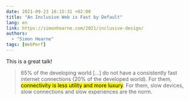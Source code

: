 ```yaml
---
date: 2021-09-23 16:15:31 +02:00
title: "An Inclusive Web is Fast by Default"
lang: en
link: https://simonhearne.com/2021/inclusive-design/
authors:
  - "Simon Hearne"
tags: [WebPerf]
---
```


This is a great talk!

> 65% of the developing world […] do not have a consistently fast internet connections (20% of the developed world). For them, <mark>connectivity is less utility and more luxury</mark>. For them, slow devices, slow connections and slow experiences are the norm.
